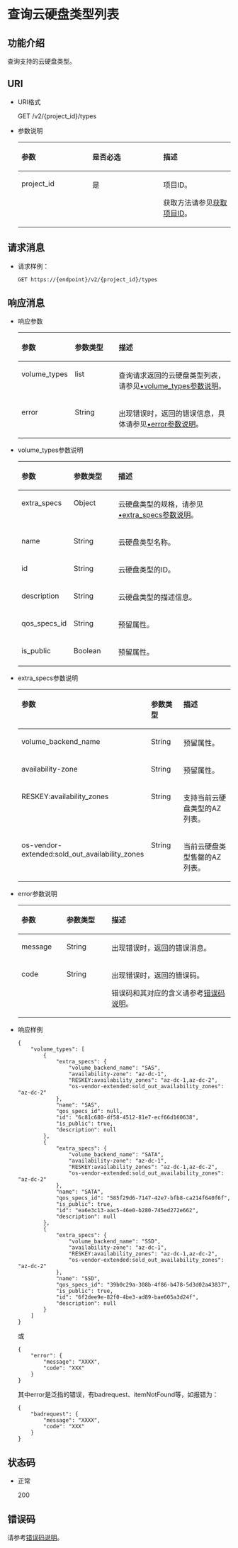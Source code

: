 # 查询云硬盘类型列表<a name="zh-cn_topic_0020235131"></a>

## 功能介绍<a name="section18389930"></a>

查询支持的云硬盘类型。

## URI<a name="section31291646"></a>

-   URI格式

    GET /v2/\{project\_id\}/types

-   参数说明

    <a name="table57434139"></a>
    <table><thead align="left"><tr id="row461342"><th class="cellrowborder" valign="top" width="33.33333333333333%" id="mcps1.1.4.1.1"><p id="p37368736"><a name="p37368736"></a><a name="p37368736"></a>参数</p>
    </th>
    <th class="cellrowborder" valign="top" width="33.33333333333333%" id="mcps1.1.4.1.2"><p id="p6968762"><a name="p6968762"></a><a name="p6968762"></a>是否必选</p>
    </th>
    <th class="cellrowborder" valign="top" width="33.33333333333333%" id="mcps1.1.4.1.3"><p id="p27598869"><a name="p27598869"></a><a name="p27598869"></a>描述</p>
    </th>
    </tr>
    </thead>
    <tbody><tr id="row20915929"><td class="cellrowborder" valign="top" width="33.33333333333333%" headers="mcps1.1.4.1.1 "><p id="p16468652"><a name="p16468652"></a><a name="p16468652"></a>project_id</p>
    </td>
    <td class="cellrowborder" valign="top" width="33.33333333333333%" headers="mcps1.1.4.1.2 "><p id="p58892473"><a name="p58892473"></a><a name="p58892473"></a>是</p>
    </td>
    <td class="cellrowborder" valign="top" width="33.33333333333333%" headers="mcps1.1.4.1.3 "><p id="p5560998"><a name="p5560998"></a><a name="p5560998"></a>项目ID。</p>
    <p id="p55811451337"><a name="p55811451337"></a><a name="p55811451337"></a>获取方法请参见<a href="获取项目ID.md">获取项目ID</a>。</p>
    </td>
    </tr>
    </tbody>
    </table>


## 请求消息<a name="section13189358"></a>

-   请求样例：

    ```
    GET https://{endpoint}/v2/{project_id}/types
    ```


## 响应消息<a name="section51595365"></a>

-   响应参数

    <a name="table157189144113"></a>
    <table><thead align="left"><tr id="row37118915416"><th class="cellrowborder" valign="top" width="21.43%" id="mcps1.1.4.1.1"><p id="p671295419"><a name="p671295419"></a><a name="p671295419"></a>参数</p>
    </th>
    <th class="cellrowborder" valign="top" width="21.43%" id="mcps1.1.4.1.2"><p id="p47159114117"><a name="p47159114117"></a><a name="p47159114117"></a>参数类型</p>
    </th>
    <th class="cellrowborder" valign="top" width="57.14%" id="mcps1.1.4.1.3"><p id="p1671199174116"><a name="p1671199174116"></a><a name="p1671199174116"></a>描述</p>
    </th>
    </tr>
    </thead>
    <tbody><tr id="row177120964114"><td class="cellrowborder" valign="top" width="21.43%" headers="mcps1.1.4.1.1 "><p id="p14711298413"><a name="p14711298413"></a><a name="p14711298413"></a>volume_types</p>
    </td>
    <td class="cellrowborder" valign="top" width="21.43%" headers="mcps1.1.4.1.2 "><p id="p971892416"><a name="p971892416"></a><a name="p971892416"></a>list</p>
    </td>
    <td class="cellrowborder" valign="top" width="57.14%" headers="mcps1.1.4.1.3 "><p id="p157117910419"><a name="p157117910419"></a><a name="p157117910419"></a>查询请求返回的云硬盘类型列表，请参见<a href="#li61994451201537">•volume_types参数说明</a>。</p>
    </td>
    </tr>
    <tr id="row971797416"><td class="cellrowborder" valign="top" width="21.43%" headers="mcps1.1.4.1.1 "><p id="p129522216412"><a name="p129522216412"></a><a name="p129522216412"></a>error</p>
    </td>
    <td class="cellrowborder" valign="top" width="21.43%" headers="mcps1.1.4.1.2 "><p id="p1595262111415"><a name="p1595262111415"></a><a name="p1595262111415"></a>String</p>
    </td>
    <td class="cellrowborder" valign="top" width="57.14%" headers="mcps1.1.4.1.3 "><p id="p109527215417"><a name="p109527215417"></a><a name="p109527215417"></a>出现错误时，返回的错误信息，具体请参见<a href="#li0419202382514">•error参数说明</a>。</p>
    </td>
    </tr>
    </tbody>
    </table>

-   <a name="li61994451201537"></a>volume\_types参数说明

    <a name="table5015685217931"></a>
    <table><thead align="left"><tr id="row3525603317931"><th class="cellrowborder" valign="top" width="21.45%" id="mcps1.1.4.1.1"><p id="p3716642517931"><a name="p3716642517931"></a><a name="p3716642517931"></a>参数</p>
    </th>
    <th class="cellrowborder" valign="top" width="21.41%" id="mcps1.1.4.1.2"><p id="p459600531514"><a name="p459600531514"></a><a name="p459600531514"></a>参数类型</p>
    </th>
    <th class="cellrowborder" valign="top" width="57.14%" id="mcps1.1.4.1.3"><p id="p4241583117931"><a name="p4241583117931"></a><a name="p4241583117931"></a>描述</p>
    </th>
    </tr>
    </thead>
    <tbody><tr id="row1313028517931"><td class="cellrowborder" valign="top" width="21.45%" headers="mcps1.1.4.1.1 "><p id="p5692013517931"><a name="p5692013517931"></a><a name="p5692013517931"></a>extra_specs</p>
    </td>
    <td class="cellrowborder" valign="top" width="21.41%" headers="mcps1.1.4.1.2 "><p id="p317768361514"><a name="p317768361514"></a><a name="p317768361514"></a>Object</p>
    </td>
    <td class="cellrowborder" valign="top" width="57.14%" headers="mcps1.1.4.1.3 "><p id="p5928829717931"><a name="p5928829717931"></a><a name="p5928829717931"></a>云硬盘类型的规格，请参见<a href="#li963595619529">•extra_specs参数说明</a>。</p>
    </td>
    </tr>
    <tr id="row6655870217931"><td class="cellrowborder" valign="top" width="21.45%" headers="mcps1.1.4.1.1 "><p id="p2254579917931"><a name="p2254579917931"></a><a name="p2254579917931"></a>name</p>
    </td>
    <td class="cellrowborder" valign="top" width="21.41%" headers="mcps1.1.4.1.2 "><p id="p378706671514"><a name="p378706671514"></a><a name="p378706671514"></a>String</p>
    </td>
    <td class="cellrowborder" valign="top" width="57.14%" headers="mcps1.1.4.1.3 "><p id="p1505171317931"><a name="p1505171317931"></a><a name="p1505171317931"></a>云硬盘类型名称。</p>
    </td>
    </tr>
    <tr id="row124769217931"><td class="cellrowborder" valign="top" width="21.45%" headers="mcps1.1.4.1.1 "><p id="p3395425317931"><a name="p3395425317931"></a><a name="p3395425317931"></a>id</p>
    </td>
    <td class="cellrowborder" valign="top" width="21.41%" headers="mcps1.1.4.1.2 "><p id="p476251801514"><a name="p476251801514"></a><a name="p476251801514"></a>String</p>
    </td>
    <td class="cellrowborder" valign="top" width="57.14%" headers="mcps1.1.4.1.3 "><p id="p3954068517931"><a name="p3954068517931"></a><a name="p3954068517931"></a>云硬盘类型的ID。</p>
    </td>
    </tr>
    <tr id="row17240824161631"><td class="cellrowborder" valign="top" width="21.45%" headers="mcps1.1.4.1.1 "><p id="p54329535161631"><a name="p54329535161631"></a><a name="p54329535161631"></a>description</p>
    </td>
    <td class="cellrowborder" valign="top" width="21.41%" headers="mcps1.1.4.1.2 "><p id="p38616177161631"><a name="p38616177161631"></a><a name="p38616177161631"></a>String</p>
    </td>
    <td class="cellrowborder" valign="top" width="57.14%" headers="mcps1.1.4.1.3 "><p id="p24780220161631"><a name="p24780220161631"></a><a name="p24780220161631"></a>云硬盘类型的描述信息。</p>
    </td>
    </tr>
    <tr id="row1027115162029"><td class="cellrowborder" valign="top" width="21.45%" headers="mcps1.1.4.1.1 "><p id="p16087523162029"><a name="p16087523162029"></a><a name="p16087523162029"></a>qos_specs_id</p>
    </td>
    <td class="cellrowborder" valign="top" width="21.41%" headers="mcps1.1.4.1.2 "><p id="p28020971162029"><a name="p28020971162029"></a><a name="p28020971162029"></a>String</p>
    </td>
    <td class="cellrowborder" valign="top" width="57.14%" headers="mcps1.1.4.1.3 "><p id="p34413580162029"><a name="p34413580162029"></a><a name="p34413580162029"></a><span id="text3111131184916"><a name="text3111131184916"></a><a name="text3111131184916"></a>预留属性。</span></p>
    </td>
    </tr>
    <tr id="row12948331162139"><td class="cellrowborder" valign="top" width="21.45%" headers="mcps1.1.4.1.1 "><p id="p42181927162139"><a name="p42181927162139"></a><a name="p42181927162139"></a>is_public</p>
    </td>
    <td class="cellrowborder" valign="top" width="21.41%" headers="mcps1.1.4.1.2 "><p id="p61292894162139"><a name="p61292894162139"></a><a name="p61292894162139"></a>Boolean</p>
    </td>
    <td class="cellrowborder" valign="top" width="57.14%" headers="mcps1.1.4.1.3 "><p id="p26369379162139"><a name="p26369379162139"></a><a name="p26369379162139"></a><span id="text10706161911492"><a name="text10706161911492"></a><a name="text10706161911492"></a>预留属性。</span></p>
    </td>
    </tr>
    </tbody>
    </table>

-   <a name="li963595619529"></a>extra\_specs参数说明

    <a name="table1763545695210"></a>
    <table><thead align="left"><tr id="row16361656165213"><th class="cellrowborder" valign="top" width="21.45%" id="mcps1.1.4.1.1"><p id="p1763619566527"><a name="p1763619566527"></a><a name="p1763619566527"></a>参数</p>
    </th>
    <th class="cellrowborder" valign="top" width="21.41%" id="mcps1.1.4.1.2"><p id="p18636105619529"><a name="p18636105619529"></a><a name="p18636105619529"></a>参数类型</p>
    </th>
    <th class="cellrowborder" valign="top" width="57.14%" id="mcps1.1.4.1.3"><p id="p186361556155214"><a name="p186361556155214"></a><a name="p186361556155214"></a>描述</p>
    </th>
    </tr>
    </thead>
    <tbody><tr id="row56365565526"><td class="cellrowborder" valign="top" width="21.45%" headers="mcps1.1.4.1.1 "><p id="p063625610529"><a name="p063625610529"></a><a name="p063625610529"></a>volume_backend_name</p>
    </td>
    <td class="cellrowborder" valign="top" width="21.41%" headers="mcps1.1.4.1.2 "><p id="p3636165635219"><a name="p3636165635219"></a><a name="p3636165635219"></a>String</p>
    </td>
    <td class="cellrowborder" valign="top" width="57.14%" headers="mcps1.1.4.1.3 "><p id="p17636185614527"><a name="p17636185614527"></a><a name="p17636185614527"></a><span id="text205233101097"><a name="text205233101097"></a><a name="text205233101097"></a>预留属性。</span></p>
    </td>
    </tr>
    <tr id="row156362568523"><td class="cellrowborder" valign="top" width="21.45%" headers="mcps1.1.4.1.1 "><p id="p863675695214"><a name="p863675695214"></a><a name="p863675695214"></a>availability-zone</p>
    </td>
    <td class="cellrowborder" valign="top" width="21.41%" headers="mcps1.1.4.1.2 "><p id="p8636175665214"><a name="p8636175665214"></a><a name="p8636175665214"></a>String</p>
    </td>
    <td class="cellrowborder" valign="top" width="57.14%" headers="mcps1.1.4.1.3 "><p id="p18636356185213"><a name="p18636356185213"></a><a name="p18636356185213"></a><span id="text533914121390"><a name="text533914121390"></a><a name="text533914121390"></a>预留属性。</span></p>
    </td>
    </tr>
    <tr id="row3637135611527"><td class="cellrowborder" valign="top" width="21.45%" headers="mcps1.1.4.1.1 "><p id="p163710561529"><a name="p163710561529"></a><a name="p163710561529"></a>RESKEY:availability_zones</p>
    </td>
    <td class="cellrowborder" valign="top" width="21.41%" headers="mcps1.1.4.1.2 "><p id="p166374562525"><a name="p166374562525"></a><a name="p166374562525"></a>String</p>
    </td>
    <td class="cellrowborder" valign="top" width="57.14%" headers="mcps1.1.4.1.3 "><p id="p3637756205214"><a name="p3637756205214"></a><a name="p3637756205214"></a>支持当前云硬盘类型的AZ列表。</p>
    </td>
    </tr>
    <tr id="row16371656175219"><td class="cellrowborder" valign="top" width="21.45%" headers="mcps1.1.4.1.1 "><p id="p1363716565526"><a name="p1363716565526"></a><a name="p1363716565526"></a>os-vendor-extended:sold_out_availability_zones</p>
    </td>
    <td class="cellrowborder" valign="top" width="21.41%" headers="mcps1.1.4.1.2 "><p id="p0637456155216"><a name="p0637456155216"></a><a name="p0637456155216"></a>String</p>
    </td>
    <td class="cellrowborder" valign="top" width="57.14%" headers="mcps1.1.4.1.3 "><p id="p1063725695214"><a name="p1063725695214"></a><a name="p1063725695214"></a>当前云硬盘类型售罄的AZ列表。</p>
    </td>
    </tr>
    </tbody>
    </table>

-   <a name="li0419202382514"></a>error参数说明

    <a name="zh-cn_topic_0020235144_table15441099103019"></a>
    <table><thead align="left"><tr id="zh-cn_topic_0020235144_row54094047103019"><th class="cellrowborder" valign="top" width="21.17788221177882%" id="mcps1.1.4.1.1"><p id="zh-cn_topic_0020235144_p19541716103019"><a name="zh-cn_topic_0020235144_p19541716103019"></a><a name="zh-cn_topic_0020235144_p19541716103019"></a>参数</p>
    </th>
    <th class="cellrowborder" valign="top" width="21.17788221177882%" id="mcps1.1.4.1.2"><p id="zh-cn_topic_0020235144_p39375186103019"><a name="zh-cn_topic_0020235144_p39375186103019"></a><a name="zh-cn_topic_0020235144_p39375186103019"></a>参数类型</p>
    </th>
    <th class="cellrowborder" valign="top" width="57.64423557644236%" id="mcps1.1.4.1.3"><p id="zh-cn_topic_0020235144_p38578950103019"><a name="zh-cn_topic_0020235144_p38578950103019"></a><a name="zh-cn_topic_0020235144_p38578950103019"></a>描述</p>
    </th>
    </tr>
    </thead>
    <tbody><tr id="zh-cn_topic_0020235144_row59401790103019"><td class="cellrowborder" valign="top" width="21.17788221177882%" headers="mcps1.1.4.1.1 "><p id="zh-cn_topic_0020235144_p46815658103019"><a name="zh-cn_topic_0020235144_p46815658103019"></a><a name="zh-cn_topic_0020235144_p46815658103019"></a>message</p>
    </td>
    <td class="cellrowborder" valign="top" width="21.17788221177882%" headers="mcps1.1.4.1.2 "><p id="zh-cn_topic_0020235144_p33971979103019"><a name="zh-cn_topic_0020235144_p33971979103019"></a><a name="zh-cn_topic_0020235144_p33971979103019"></a>String</p>
    </td>
    <td class="cellrowborder" valign="top" width="57.64423557644236%" headers="mcps1.1.4.1.3 "><p id="zh-cn_topic_0020235144_p21623243103019"><a name="zh-cn_topic_0020235144_p21623243103019"></a><a name="zh-cn_topic_0020235144_p21623243103019"></a>出现错误时，返回的错误消息。</p>
    </td>
    </tr>
    <tr id="zh-cn_topic_0020235144_row60391466103019"><td class="cellrowborder" valign="top" width="21.17788221177882%" headers="mcps1.1.4.1.1 "><p id="zh-cn_topic_0020235144_p59870541103019"><a name="zh-cn_topic_0020235144_p59870541103019"></a><a name="zh-cn_topic_0020235144_p59870541103019"></a>code</p>
    </td>
    <td class="cellrowborder" valign="top" width="21.17788221177882%" headers="mcps1.1.4.1.2 "><p id="zh-cn_topic_0020235144_p17675690103019"><a name="zh-cn_topic_0020235144_p17675690103019"></a><a name="zh-cn_topic_0020235144_p17675690103019"></a>String</p>
    </td>
    <td class="cellrowborder" valign="top" width="57.64423557644236%" headers="mcps1.1.4.1.3 "><p id="zh-cn_topic_0020235144_p6087468103019"><a name="zh-cn_topic_0020235144_p6087468103019"></a><a name="zh-cn_topic_0020235144_p6087468103019"></a>出现错误时，返回的错误码。</p>
    <p id="zh-cn_topic_0020235144_p54787218103019"><a name="zh-cn_topic_0020235144_p54787218103019"></a><a name="zh-cn_topic_0020235144_p54787218103019"></a>错误码和其对应的含义请参考<a href="错误码说明.md">错误码说明</a>。</p>
    </td>
    </tr>
    </tbody>
    </table>

-   响应样例

    ```
    { 
        "volume_types": [ 
            { 
                "extra_specs": { 
                    "volume_backend_name": "SAS",  
                    "availability-zone": "az-dc-1",  
                    "RESKEY:availability_zones": "az-dc-1,az-dc-2",  
                    "os-vendor-extended:sold_out_availability_zones": "az-dc-2" 
                },  
                "name": "SAS",  
                "qos_specs_id": null,  
                "id": "6c81c680-df58-4512-81e7-ecf66d160638",  
                "is_public": true,  
                "description": null 
            },  
            { 
                "extra_specs": { 
                    "volume_backend_name": "SATA",  
                    "availability-zone": "az-dc-1",  
                    "RESKEY:availability_zones": "az-dc-1,az-dc-2",  
                    "os-vendor-extended:sold_out_availability_zones": "az-dc-2"  
                },  
                "name": "SATA",  
                "qos_specs_id": "585f29d6-7147-42e7-bfb8-ca214f640f6f",  
                "is_public": true,  
                "id": "ea6e3c13-aac5-46e0-b280-745ed272e662",  
                "description": null 
            },  
            { 
                "extra_specs": { 
                    "volume_backend_name": "SSD",  
                    "availability-zone": "az-dc-1",  
                    "RESKEY:availability_zones": "az-dc-1,az-dc-2",  
                    "os-vendor-extended:sold_out_availability_zones": "az-dc-2"
                },  
                "name": "SSD",  
                "qos_specs_id": "39b0c29a-308b-4f86-b478-5d3d02a43837",  
                "is_public": true,  
                "id": "6f2dee9e-82f0-4be3-ad89-bae605a3d24f",  
                "description": null 
            } 
        ] 
    }
    ```

    或

    ```
    {
        "error": {
            "message": "XXXX", 
            "code": "XXX"
        }
    }
    ```

    其中error是泛指的错误，有badrequest、itemNotFound等，如报错为：

    ```
    {
        "badrequest": {
            "message": "XXXX", 
            "code": "XXX"
        }
    }
    ```


## 状态码<a name="section61705107"></a>

-   正常

    200


## 错误码<a name="section431317151242"></a>

请参考[错误码说明](错误码说明.md)。

